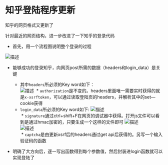 # 知乎登陆程序更新

知乎的网页格式又更新了

针对最近的网页结构，进一步改进了一下知乎的登录代码

* 首先，用一个流程图说明整个登录的过程

![描述](https://github.com/kunkun1230/Python_crawling/blob/master/%E7%99%BB%E5%BD%95%E7%9F%A5%E4%B9%8E/Screenshots/1.png)

* 能够成功的登录知乎，向网页post所需的数据（headers和login_data）是关键

  * 其中`headers`所必须的Key word如下：    
![描述](https://github.com/kunkun1230/Python_crawling/blob/master/%E7%99%BB%E5%BD%95%E7%9F%A5%E4%B9%8E/Screenshots/3.png)
  * `authorization`是不变的。headers里面唯一需要实时获得的就是`x-xsrftoken`，可以通过读取登陆页的headers，并解析其中的set—cookie获得<br>
  * `login_data`所必须的Key word如下:
![描述](https://github.com/kunkun1230/Python_crawling/blob/master/%E7%99%BB%E5%BD%95%E7%9F%A5%E4%B9%8E/Screenshots/2.png)<br>
  * `signature`通过ctrl+shift+F在网页的调试器中获得。打开js文件可以看到是通过hmac加密的，只要生成一个这样的文件即可
![描述](https://github.com/kunkun1230/Python_crawling/blob/master/%E7%99%BB%E5%BD%95%E7%9F%A5%E4%B9%8E/Screenshots/5.png)<br>
![描述](https://github.com/kunkun1230/Python_crawling/blob/master/%E7%99%BB%E5%BD%95%E7%9F%A5%E4%B9%8E/Screenshots/4.png)<br>
  * `captcha`是由更新xsrf后的headers通过get api后获得的。另写一个输入验证码的函数

* 明确了大方向后，逐一写出函数得到每个参数值，然后封装进login函数就可以实现登陆了

